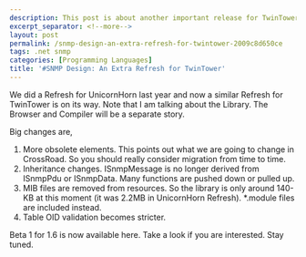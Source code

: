 ```yaml
---
description: This post is about another important release for TwinTower.
excerpt_separator: <!--more-->
layout: post
permalink: /snmp-design-an-extra-refresh-for-twintower-2009c8d650ce
tags: .net snmp
categories: [Programming Languages]
title: '#SNMP Design: An Extra Refresh for TwinTower'
---
```

We did a Refresh for UnicornHorn last year and now a similar Refresh for TwinTower is on its way. Note that I am talking about the Library. The Browser and Compiler will be a separate story.
<!--more-->

Big changes are,

1. More obsolete elements. This points out what we are going to change in CrossRoad. So you should really consider migration from time to time.
1. Inheritance changes. ISnmpMessage is no longer derived from ISnmpPdu or ISnmpData. Many functions are pushed down or pulled up.
1. MIB files are removed from resources. So the library is only around 140-KB at this moment (it was 2.2MB in UnicornHorn Refresh). *.module files are included instead.
1. Table OID validation becomes stricter.

Beta 1 for 1.6 is now available here. Take a look if you are interested. Stay tuned.
